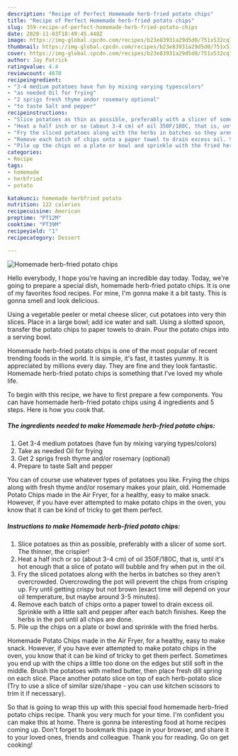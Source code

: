 ```yaml
---
description: "Recipe of Perfect Homemade herb-fried potato chips"
title: "Recipe of Perfect Homemade herb-fried potato chips"
slug: 359-recipe-of-perfect-homemade-herb-fried-potato-chips
date: 2020-11-03T18:49:45.448Z
image: https://img-global.cpcdn.com/recipes/b23e83931a29d5d0/751x532cq70/homemade-herb-fried-potato-chips-recipe-main-photo.jpg
thumbnail: https://img-global.cpcdn.com/recipes/b23e83931a29d5d0/751x532cq70/homemade-herb-fried-potato-chips-recipe-main-photo.jpg
cover: https://img-global.cpcdn.com/recipes/b23e83931a29d5d0/751x532cq70/homemade-herb-fried-potato-chips-recipe-main-photo.jpg
author: Jay Patrick
ratingvalue: 4.4
reviewcount: 4670
recipeingredient:
- "3-4 medium potatoes have fun by mixing varying typescolors"
- "as needed Oil for frying"
- "2 sprigs fresh thyme andor rosemary optional"
- "to taste Salt and pepper"
recipeinstructions:
- "Slice potatoes as thin as possible, preferably with a slicer of some sort. The thinner, the crispier!"
- "Heat a half inch or so (about 3-4 cm) of oil 350F/180C, that is, until it&#39;s hot enough that a slice of potato will bubble and fry when put in the oil."
- "Fry the sliced potatoes along with the herbs in batches so they aren&#39;t overcrowded. Overcrowding the pot will prevent the chips from crisping up. Fry until getting crispy but not brown (exact time will depend on your oil temperature, but maybe around 3-5 minutes)."
- "Remove each batch of chips onto a paper towel to drain excess oil. Sprinkle with a little salt and pepper after each batch finishes. Keep the herbs in the pot until all chips are done."
- "Pile up the chips on a plate or bowl and sprinkle with the fried herbs."
categories:
- Recipe
tags:
- homemade
- herbfried
- potato

katakunci: homemade herbfried potato 
nutrition: 122 calories
recipecuisine: American
preptime: "PT12M"
cooktime: "PT39M"
recipeyield: "1"
recipecategory: Dessert

---
```



![Homemade herb-fried potato chips](https://img-global.cpcdn.com/recipes/b23e83931a29d5d0/751x532cq70/homemade-herb-fried-potato-chips-recipe-main-photo.jpg)

Hello everybody, I hope you're having an incredible day today. Today, we're going to prepare a special dish, homemade herb-fried potato chips. It is one of my favorites food recipes. For mine, I'm gonna make it a bit tasty. This is gonna smell and look delicious.

Using a vegetable peeler or metal cheese slicer, cut potatoes into very thin slices. Place in a large bowl; add ice water and salt. Using a slotted spoon, transfer the potato chips to paper towels to drain. Pour the potato chips into a serving bowl.

Homemade herb-fried potato chips is one of the most popular of recent trending foods in the world. It is simple, it's fast, it tastes yummy. It is appreciated by millions every day. They are fine and they look fantastic. Homemade herb-fried potato chips is something that I've loved my whole life.


To begin with this recipe, we have to first prepare a few components. You can have homemade herb-fried potato chips using 4 ingredients and 5 steps. Here is how you cook that.

<!--inarticleads1-->

##### The ingredients needed to make Homemade herb-fried potato chips:

1. Get 3-4 medium potatoes (have fun by mixing varying types/colors)
1. Take as needed Oil for frying
1. Get 2 sprigs fresh thyme and/or rosemary (optional)
1. Prepare to taste Salt and pepper


You can of course use whatever types of potatoes you like. Frying the chips along with fresh thyme and/or rosemary makes your plain, old. Homemade Potato Chips made in the Air Fryer, for a healthy, easy to make snack. However, if you have ever attempted to make potato chips in the oven, you know that it can be kind of tricky to get them perfect. 

<!--inarticleads2-->

##### Instructions to make Homemade herb-fried potato chips:

1. Slice potatoes as thin as possible, preferably with a slicer of some sort. The thinner, the crispier!
1. Heat a half inch or so (about 3-4 cm) of oil 350F/180C, that is, until it&#39;s hot enough that a slice of potato will bubble and fry when put in the oil.
1. Fry the sliced potatoes along with the herbs in batches so they aren&#39;t overcrowded. Overcrowding the pot will prevent the chips from crisping up. Fry until getting crispy but not brown (exact time will depend on your oil temperature, but maybe around 3-5 minutes).
1. Remove each batch of chips onto a paper towel to drain excess oil. Sprinkle with a little salt and pepper after each batch finishes. Keep the herbs in the pot until all chips are done.
1. Pile up the chips on a plate or bowl and sprinkle with the fried herbs.


Homemade Potato Chips made in the Air Fryer, for a healthy, easy to make snack. However, if you have ever attempted to make potato chips in the oven, you know that it can be kind of tricky to get them perfect. Sometimes you end up with the chips a little too done on the edges but still soft in the middle. Brush the potatoes with melted butter, then place fresh dill spring on each slice. Place another potato slice on top of each herb-potato slice (Try to use a slice of similar size/shape - you can use kitchen scissors to trim it if necessary). 

So that is going to wrap this up with this special food homemade herb-fried potato chips recipe. Thank you very much for your time. I'm confident you can make this at home. There is gonna be interesting food at home recipes coming up. Don't forget to bookmark this page in your browser, and share it to your loved ones, friends and colleague. Thank you for reading. Go on get cooking!

